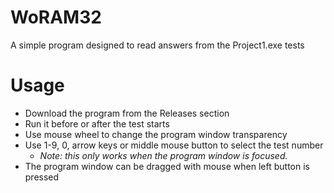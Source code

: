 # WoRAM32
A simple program designed to read answers from the Project1.exe tests

# Usage
- Download the program from the Releases section
- Run it before or after the test starts
- Use mouse wheel to change the program window transparency
- Use 1-9, 0, arrow keys or middle mouse button to select the test number
  * _Note: this only works when the program window is focused._
- The program window can be dragged with mouse when left button is pressed
